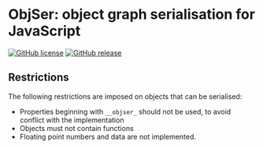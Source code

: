 # ObjSer: object graph serialisation for JavaScript

[![GitHub license](https://img.shields.io/github/license/ObjSer/objser-js.svg)](https://github.com/ObjSer/objser-js/blob/master/LICENSE)
[![GitHub release](https://img.shields.io/github/release/ObjSer/objser-js.svg)](https://github.com/ObjSer/objser-js/releases)

## Restrictions

The following restrictions are imposed on objects that can be serialised:

- Properties beginning with `__objser_` should not be used, to avoid conflict with the implementation
- Objects must not contain functions
- Floating point numbers and data are not implemented.

